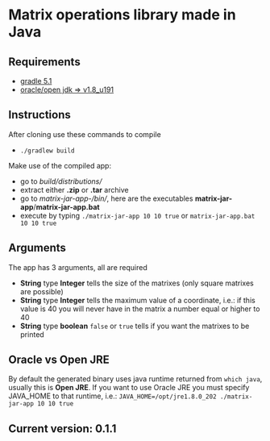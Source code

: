 # Matrix operations library made in Java

## Requirements
- [gradle 5.1](https://gradle.org/releases/)
- [oracle/open jdk => v1.8_u191](https://www.oracle.com/technetwork/java/javase/downloads/jdk8-downloads-2133151.html)

## Instructions
After cloning use these commands to compile
- `./gradlew build`


Make use of the compiled app:
- go to *build/distributions/*
- extract either **.zip** or **.tar** archive
- go to *matrix-jar-app-<version>/bin/*, here are the executables **matrix-jar-app**/**matrix-jar-app.bat**
- execute by typing `./matrix-jar-app 10 10 true` or `matrix-jar-app.bat 10 10 true` 


## Arguments
The app has 3 arguments, all are required
- **String** type **Integer** tells the size of the matrixes (only square matrixes are possible)
- **String** type **Integer** tells the maximum value of a coordinate, i.e.: if this value is 40 you will never have in the 
matrix a number equal or higher to 40
- **String** type **boolean** `false` or `true` tells if you want the matrixes to be printed


## Oracle vs Open JRE
By default the generated binary uses java runtime returned from `which java`, usually this is **Open JRE**. If you want
to use Oracle JRE you must specify JAVA_HOME to that runtime, i.e.: `JAVA_HOME=/opt/jre1.8.0_202 ./matrix-jar-app 10 10
 true`

## Current version: 0.1.1
